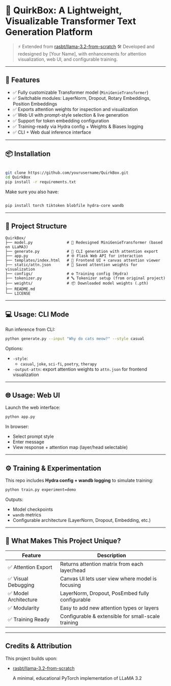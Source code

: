 # 🧠 QuirkBox: A Lightweight, Visualizable Transformer Text Generation Platform

> ⚡️ Extended from [rasbt/llama-3.2-from-scratch](https://github.com/rasbt/llama-3.2-from-scratch)
> 🛠️ Developed and redesigned by [Your Name], with enhancements for attention visualization, web UI, and configurable training.

---

## 🚀 Features

- ✅ Fully customizable Transformer model (`MiniGenieTransformer`)
- ✅ Switchable modules: LayerNorm, Dropout, Rotary Embeddings, Position Embeddings
- ✅ Exports attention weights for inspection and visualization
- ✅ Web UI with prompt-style selection & live generation
- ✅ Support for token embedding configuration
- ✅ Training-ready via Hydra config + Weights & Biases logging
- ✅ CLI + Web dual inference interface

---

## 📦 Installation

```bash

git clone https://github.com/yourusername/QuirkBox.git
cd QuirkBox
pip install -r requirements.txt

```

Make sure you also have:

```bash

pip install torch tiktoken blobfile hydra-core wandb

```

---

## 📁 Project Structure

```
QuirkBox/
├── model.py               # 🧠 Redesigned MiniGenieTransformer (based on LLaMA3)
├── generate.py            # 🔮 CLI generation with attention export
├── app.py                 # 🌐 Flask Web API for interaction
├── templates/index.html   # 🎨 Frontend UI + canvas attention viewer
├── static/attn.json       # 🧪 Saved attention weights for visualization
├── configs/               # ⚙️ Training config (Hydra)
├── tokenizer.py           # 🔤 Tokenizer setup (from original project)
├── weights/               # 📦 Downloaded model weights (.pth)
├── README.md
└── LICENSE

```

---

## 💻 Usage: CLI Mode

Run inference from CLI:

```bash
python generate.py --input "Why do cats meow?" --style casual

```

Options:

- `-style`:
    - `casual`, `joke`, `sci-fi`, `poetry`, `therapy`
- `-output-attn`: export attention weights to `attn.json` for frontend visualization

---

## 🌐 Usage: Web UI

Launch the web interface:

```bash
python app.py

```

In browser:

- Select prompt style
- Enter message
- View response + attention map (layer/head selectable)

---

## ⚙️ Training & Experimentation

This repo includes **Hydra config + wandb logging** to simulate training:

```bash
python train.py experiment=demo

```

Outputs:

- Model checkpoints
- `wandb` metrics
- Configurable architecture (LayerNorm, Dropout, Embedding, etc.)

---

## 🎯 What Makes This Project Unique?

| Feature | Description |
| --- | --- |
| ✅ Attention Export | Returns attention matrix from each layer/head |
| ✅ Visual Debugging | Canvas UI lets user view where model is focusing |
| ✅ Model Architecture | LayerNorm, Dropout, PosEmbed fully configurable |
| ✅ Modularity | Easy to add new attention types or layers |
| ✅ Training Ready | Configurable & extensible for small-scale training |

---

## Credits & Attribution

This project builds upon:

- [rasbt/llama-3.2-from-scratch](https://github.com/rasbt/llama-3.2-from-scratch)
    
    A minimal, educational PyTorch implementation of LLaMA 3.2